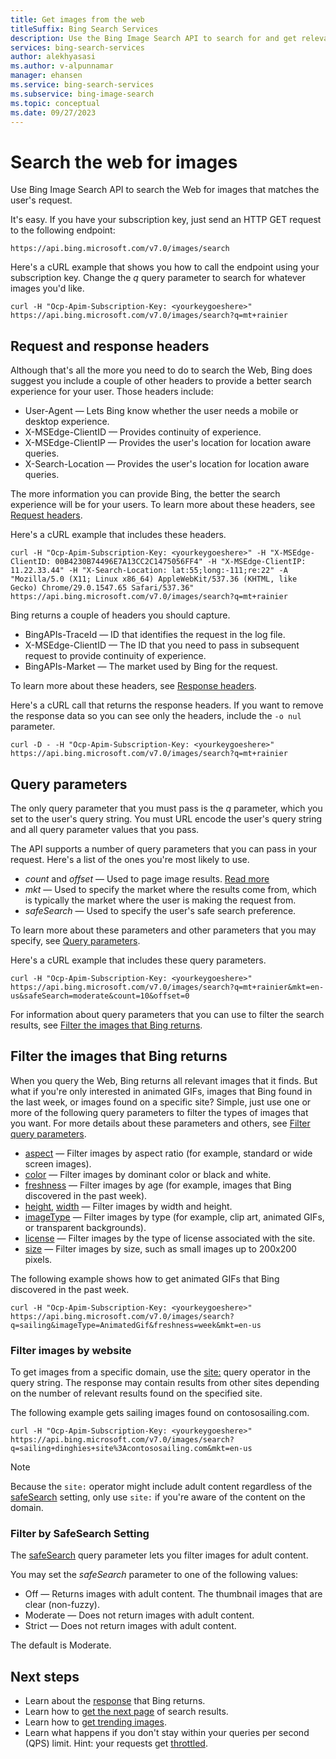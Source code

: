 ```yaml
---
title: Get images from the web
titleSuffix: Bing Search Services
description: Use the Bing Image Search API to search for and get relevant images from the web.
services: bing-search-services
author: alekhyasasi
ms.author: v-alpunnamar
manager: ehansen
ms.service: bing-search-services
ms.subservice: bing-image-search
ms.topic: conceptual
ms.date: 09/27/2023
---
```


# Search the web for images

Use Bing Image Search API to search the Web for images that matches the user's request.

It's easy. If you have your subscription key, just send an HTTP GET request to the following endpoint:

`https://api.bing.microsoft.com/v7.0/images/search`

Here's a cURL example that shows you how to call the endpoint using your subscription key. Change the *q* query parameter to search for whatever images you'd like.

```curl
curl -H "Ocp-Apim-Subscription-Key: <yourkeygoeshere>" https://api.bing.microsoft.com/v7.0/images/search?q=mt+rainier
```

## Request and response headers

Although that's all the more you need to do to search the Web, Bing does suggest you include a couple of other headers to provide a better search experience for your user. Those headers include:

- User-Agent &mdash; Lets Bing know whether the user needs a mobile or desktop experience.
- X-MSEdge-ClientID &mdash; Provides continuity of experience.
- X-MSEdge-ClientIP &mdash; Provides the user's location for location aware queries.
- X-Search-Location &mdash; Provides the user's location for location aware queries.

The more information you can provide Bing, the better the search experience will be for your users. To learn more about these headers, see [Request headers](../reference/headers.md#request-headers).

Here's a cURL example that includes these headers.

```curl
curl -H "Ocp-Apim-Subscription-Key: <yourkeygoeshere>" -H "X-MSEdge-ClientID: 00B4230B74496E7A13CC2C1475056FF4" -H "X-MSEdge-ClientIP: 11.22.33.44" -H "X-Search-Location: lat:55;long:-111;re:22" -A "Mozilla/5.0 (X11; Linux x86_64) AppleWebKit/537.36 (KHTML, like Gecko) Chrome/29.0.1547.65 Safari/537.36" https://api.bing.microsoft.com/v7.0/images/search?q=mt+rainier
```

Bing returns a couple of headers you should capture.

- BingAPIs-TraceId &mdash; ID that identifies the request in the log file.
- X-MSEdge-ClientID &mdash; The ID that you need to pass in subsequent request to provide continuity of experience.
- BingAPIs-Market &mdash; The market used by Bing for the request.

To learn more about these headers, see [Response headers](../reference/headers.md#response-headers).

Here's a cURL call that returns the response headers. If you want to remove the response data so you can see only the headers, include the `-o nul` parameter.

```curl
curl -D - -H "Ocp-Apim-Subscription-Key: <yourkeygoeshere>" https://api.bing.microsoft.com/v7.0/images/search?q=mt+rainier
```

## Query parameters

The only query parameter that you must pass is the *q* parameter, which you set to the user's query string. You must URL encode the user's query string and all query parameter values that you pass.

The API supports a number of query parameters that you can pass in your request. Here's a list of the ones you're most likely to use.

- *count* and *offset* &mdash; Used to page image results. [Read more](../../bing-web-search/page-results.md)
- *mkt* &mdash; Used to specify the market where the results come from, which is typically the market where the user is making the request from.
- *safeSearch* &mdash; Used to specify the user's safe search preference.

To learn more about these parameters and other parameters that you may specify, see [Query parameters](../reference/query-parameters.md).

Here's a cURL example that includes these query parameters.

```curl
curl -H "Ocp-Apim-Subscription-Key: <yourkeygoeshere>" https://api.bing.microsoft.com/v7.0/images/search?q=mt+rainier&mkt=en-us&safeSearch=moderate&count=10&offset=0
```

For information about query parameters that you can use to filter the search results, see [Filter the images that Bing returns](#filter-the-images-that-bing-returns).

## Filter the images that Bing returns

When you query the Web, Bing returns all relevant images that it finds. But what if you're only interested in animated GIFs, images that Bing found in the last week, or images found on a specific site? Simple, just use one or more of the following query parameters to filter the types of images that you want. For more details about these parameters and others, see [Filter query parameters](../reference/query-parameters.md#filter-query-parameters).

- [aspect](../reference/query-parameters.md#aspect) &mdash; Filter images by aspect ratio (for example, standard or wide screen images).
- [color](../reference/query-parameters.md#color) &mdash; Filter images by dominant color or black and white.
- [freshness](../reference/query-parameters.md#freshness) &mdash; Filter images by age (for example, images that Bing discovered in the past week).
- [height](../reference/query-parameters.md#height), [width](../reference/query-parameters.md#width) &mdash; Filter images by width and height.
- [imageType](../reference/query-parameters.md#imagetype) &mdash; Filter images by type (for example, clip art, animated GIFs, or transparent backgrounds).
- [license](../reference/query-parameters.md#license) &mdash; Filter images by the type of license associated with the site.
- [size](../reference/query-parameters.md#size) &mdash; Filter images by size, such as small images up to 200x200 pixels.

The following example shows how to get animated GIFs that Bing discovered in the past week.  

```http
curl -H "Ocp-Apim-Subscription-Key: <yourkeygoeshere>" https://api.bing.microsoft.com/v7.0/images/search?q=sailing&imageType=AnimatedGif&freshness=week&mkt=en-us 
```

### Filter images by website

To get images from a specific domain, use the [site:](https://help.bing.microsoft.com/#apex/18/en-US/10001/-1) query operator in the query string. The response may contain results from other sites depending on the number of relevant results found on the specified site.

The following example gets sailing images found on contososailing.com.

```http
curl -H "Ocp-Apim-Subscription-Key: <yourkeygoeshere>" https://api.bing.microsoft.com/v7.0/images/search?q=sailing+dinghies+site%3Acontososailing.com&mkt=en-us
```

> [!NOTE]
> Because the `site:` operator might include adult content regardless of the [safeSearch](../reference/query-parameters.md#safesearch) setting, only use `site:` if you're aware of the content on the domain.

### Filter by SafeSearch Setting

The [safeSearch](../reference/query-parameters.md#safesearch) query parameter lets you filter images for adult content.

You may set the *safeSearch* parameter to one of the following values:

- Off &mdash; Returns images with adult content. The thumbnail images that are clear (non-fuzzy).
- Moderate &mdash; Does not return images with adult content.
- Strict &mdash; Does not return images with adult content.

The default is Moderate.

## Next steps

- Learn about the [response](search-response.md) that Bing returns.
- Learn how to [get the next page](../../bing-web-search/page-results.md) of search results.
- Learn how to [get trending images](trending-images.md).
- Learn what happens if you don't stay within your queries per second (QPS) limit. Hint: your requests get [throttled](../../bing-web-search/throttling-requests.md).
